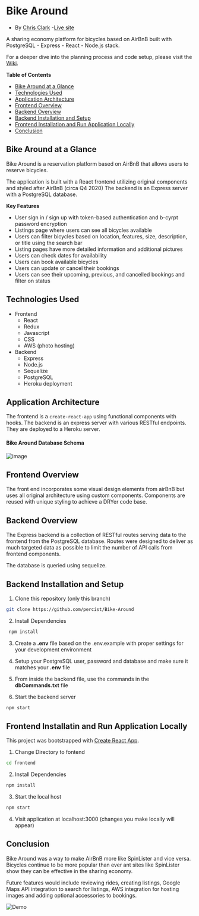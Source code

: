 # Bike Around

* By [Chris Clark](https://percist.github.io/) -[Live site](https://bike-around.herokuapp.com/)

A sharing economy platform for bicycles based on AirBnB built with PostgreSQL - Express - React - Node.js stack. 

For a deeper dive into the planning process and code setup, please visit the [Wiki](https://github.com/percist/bike-around/wiki).


**Table of Contents**
  * [Bike Around at a Glance](#Bike-Around-at-a-glance)
  * [Technologies Used](#technologies-used)
  * [Application Architecture](#application-architecture)
  * [Frontend Overview](#frontend-overview)
  * [Backend Overview](#backend-overview)
  * [Backend Installation and Setup](#Backend-Installation-and-Setup)
  * [Frontend Installation and Run Application Locally](#Frontend-Installation-and-Run-Application-Locally)
  * [Conclusion](#conclusion)

## Bike Around at a Glance
Bike Around is a reservation platform based on AirBnB that allows users to reserve bicycles.

The application is built with a React frontend utilizing original components and styled after AirBnB (circa Q4 2020)
The backend is an Express server with a PostgreSQL database.

**Key Features**
* User sign in / sign up with token-based authentication and b-cyrpt password encryption
* Listings page where users can see all bicycles available
* Users can filter bicycles based on location, features, size, description, or title using the search bar
* Listing pages have more detailed information and additional pictures
* Users can check dates for availability
* Users can book available bicycles
* Users can update or cancel their bookings
* Users can see their upcoming, previous, and cancelled bookings and filter on status

## Technologies Used
* Frontend
  * React
  * Redux
  * Javascript
  * CSS
  * AWS (photo hosting)
* Backend
  * Express
  * Node.js
  * Sequelize
  * PostgreSQL
  * Heroku deployment

## Application Architecture
The frontend is a `create-react-app` using functional components with hooks. The backend is an express server with various RESTful endpoints. They are deployed to a Heroku server.

#### Bike Around Database Schema
![image](https://github.com/percist/bike-around/blob/master/bike-around-DB.png)

## Frontend Overview
The front end incorporates some visual design elements from airBnB but uses all original architecture using custom components. Components are reused with unique styling to achieve a DRYer code base.

## Backend Overview
The Express backend is a collection of RESTful routes serving data to the frontend from the PostgreSQL database. Routes were designed to deliver as much targeted data as possible to limit the number of API calls from frontend components.

The database is queried using sequelize.

## Backend Installation and Setup

1. Clone this repository (only this branch)

  ```bash
  git clone https://github.com/percist/Bike-Around
  ```
2. Install Dependencies

  ```bash
   npm install
   ```
   
3. Create a **.env** file based on the .env.example with proper settings for your
   development environment

4. Setup your PostgreSQL user, password and database and make sure it matches your **.env** file

5. From inside the backend file, use the commands in the **dbCommands.txt** file

6. Start the backend server

  ```bash
  npm start
  ```

## Frontend Installatin and Run Application Locally

This project was bootstrapped with [Create React App](https://github.com/facebook/create-react-app).

1. Change Directory to fontend

  ```bash
  cd frontend
  ```
2. Install Dependencies

  ```bash
  npm install
  ```
3. Start the local host

  ```bash
  npm start
  ```
  
4. Visit application at localhost:3000 (changes you make locally will appear)


## Conclusion
Bike Around was a way to make AirBnB more like SpinLister and vice versa. Bicycles continue to be more popular than ever ant sites like SpinLister show they can be effective in the sharing economy.

Future features would include reviewing rides, creating listings, Google Maps API integration to search for listings, AWS integration for hosting images and adding optional accessories to bookings.
  
![Demo](Next-Round-Demo.gif)
